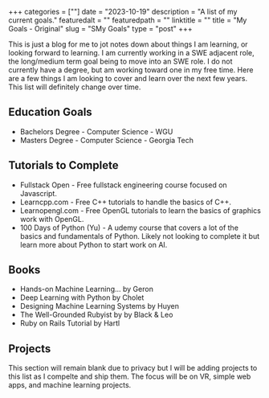 +++
categories = [""]
date = "2023-10-19"
description = "A list of my current goals."
featuredalt = ""
featuredpath = ""
linktitle = ""
title = "My Goals - Original"
slug = "SMy Goals"
type = "post"
+++

This is just a blog for me to jot notes down about things I am learning, or looking forward to learning. I am currently working in a SWE adjacent role, the long/medium term goal being to move into an SWE role. I do not currently have a degree, but am working toward one in my free time. Here are a few things I am looking to cover and learn over the next few years. This list will definitely change over time.  

## Education Goals

- Bachelors Degree - Computer Science - WGU
- Masters Degree - Computer Science - Georgia Tech


## Tutorials to Complete

- Fullstack Open - Free fullstack engineering course focused on Javascript. 
- Learncpp.com - Free C++ tutorials to handle the basics of C++. 
- Learnopengl.com - Free OpenGL tutorials to learn the basics of graphics work with OpenGL. 
- 100 Days of Python (Yu) - A udemy course that covers a lot of the basics and fundamentals of Python. Likely not looking to complete it but learn more about Python to start work on AI. 

## Books

- Hands-on Machine Learning... by Geron
- Deep Learning with Python by Cholet
- Designing Machine Learning Systems by Huyen
- The Well-Grounded Rubyist by by Black & Leo
- Ruby on Rails Tutorial by Hartl

## Projects

This section will remain blank due to privacy but I will be adding projects to this list as I compelte and ship them. The focus will be on VR, simple web apps, and machine learning projects.  